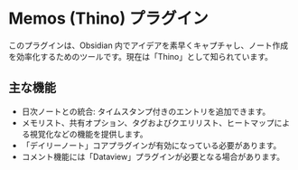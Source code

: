 # Memos (Thino) プラグイン

このプラグインは、Obsidian 内でアイデアを素早くキャプチャし、ノート作成を効率化するためのツールです。現在は「Thino」として知られています。

## 主な機能

*   日次ノートとの統合: タイムスタンプ付きのエントリを追加できます。
*   メモリスト、共有オプション、タグおよびクエリリスト、ヒートマップによる視覚化などの機能を提供します。
*   「デイリーノート」コアプラグインが有効になっている必要があります。
*   コメント機能には「Dataview」プラグインが必要となる場合があります。

